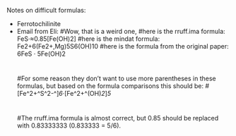 Notes on difficult formulas:

+ Ferrotochilinite
 + Email from Eli:
    #Wow, that is a weird one,
    #here is the rruff.ima formula: FeS·≈0.85[Fe(OH)2]
    #here is the mindat formula: Fe2+6(Fe2+,Mg)5S6(OH)10
    #here is the formula from the original paper: 6FeS · 5Fe(OH)2
    #
    #For some reason they don’t want to use more parentheses in these formulas, but based on the formula comparisons this should be:
    #[Fe^2+^S^2-^]_6_·[Fe^2+^(OH)_2_]_5_
    # 
    #The rruff.ima formula is almost correct, but 0.85 should be replaced with 0.83333333 (0.833333 = 5/6). 